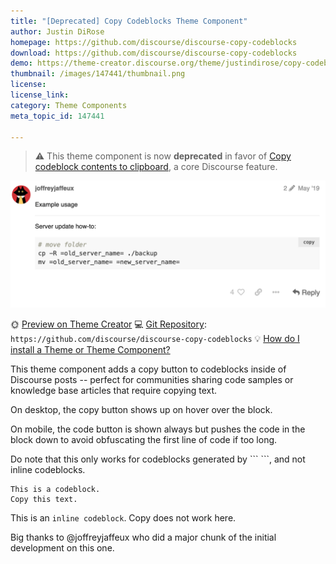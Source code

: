```yaml
---
title: "[Deprecated] Copy Codeblocks Theme Component"
author: Justin DiRose
homepage: https://github.com/discourse/discourse-copy-codeblocks
download: https://github.com/discourse/discourse-copy-codeblocks
demo: https://theme-creator.discourse.org/theme/justindirose/copy-codeblocks
thumbnail: /images/147441/thumbnail.png
license: 
license_link: 
category: Theme Components
meta_topic_id: 147441

---
```

> :warning: This theme component is now **deprecated** in favor of [Copy codeblock contents to clipboard](https://meta.discourse.org/t/copy-codeblock-contents-to-clipboard/148855), a core Discourse feature. 

![image: 690x278](/images/147441/zZeTc0C0nu8MH6RCZVNCXAXbChl.png) 

:sun_with_face: [Preview on Theme Creator](https://theme-creator.discourse.org/theme/justindirose/copy-codeblocks) 
:computer: [Git Repository](https://github.com/discourse/discourse-copy-codeblocks): `https://github.com/discourse/discourse-copy-codeblocks`
:bulb: [How do I install a Theme or Theme Component?](https://meta.discourse.org/t/how-do-i-install-a-theme-or-theme-component/63682)

 This theme component adds a copy button to codeblocks inside of Discourse posts -- perfect for communities sharing code samples or knowledge base articles that require copying text.

On desktop, the copy button shows up on hover over the block.

On mobile, the code button is shown always but pushes the code in the block down to avoid obfuscating the first line of code if too long.

Do note that this only works for codeblocks generated by \``` \```, and not inline codeblocks.

```
This is a codeblock.
Copy this text.
```

This is an `inline codeblock`. Copy does not work here.

Big thanks to @joffreyjaffeux who did a major chunk of the initial development on this one.